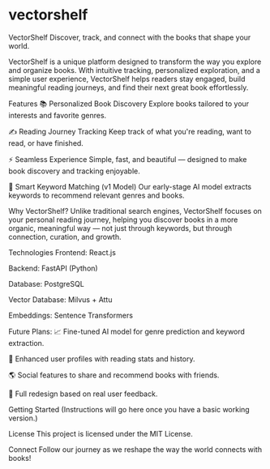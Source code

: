# vectorshelf

VectorShelf
Discover, track, and connect with the books that shape your world.

VectorShelf is a unique platform designed to transform the way you explore and organize books. With intuitive tracking, personalized exploration, and a simple user experience, VectorShelf helps readers stay engaged, build meaningful reading journeys, and find their next great book effortlessly.

Features
📚 Personalized Book Discovery
Explore books tailored to your interests and favorite genres.

✍️ Reading Journey Tracking
Keep track of what you're reading, want to read, or have finished.

⚡ Seamless Experience
Simple, fast, and beautiful — designed to make book discovery and tracking enjoyable.

🧠 Smart Keyword Matching (v1 Model)
Our early-stage AI model extracts keywords to recommend relevant genres and books.

Why VectorShelf?
Unlike traditional search engines, VectorShelf focuses on your personal reading journey, helping you discover books in a more organic, meaningful way — not just through keywords, but through connection, curation, and growth.

Technologies
Frontend: React.js

Backend: FastAPI (Python)

Database: PostgreSQL

Vector Database: Milvus + Attu

Embeddings: Sentence Transformers

Future Plans:
📈 Fine-tuned AI model for genre prediction and keyword extraction.

🧩 Enhanced user profiles with reading stats and history.

🌎 Social features to share and recommend books with friends.

🎨 Full redesign based on real user feedback.

Getting Started
(Instructions will go here once you have a basic working version.)

License
This project is licensed under the MIT License.

Connect
Follow our journey as we reshape the way the world connects with books!